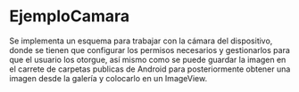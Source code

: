 # EjemploCamara
Se implementa un esquema para trabajar con la cámara del dispositivo, donde se tienen que configurar los permisos necesarios y gestionarlos para que el usuario los otorgue, así mismo como se puede guardar la imagen en el carrete de carpetas publicas de Android para posteriormente obtener una imagen desde la galería y colocarlo en un ImageView.
